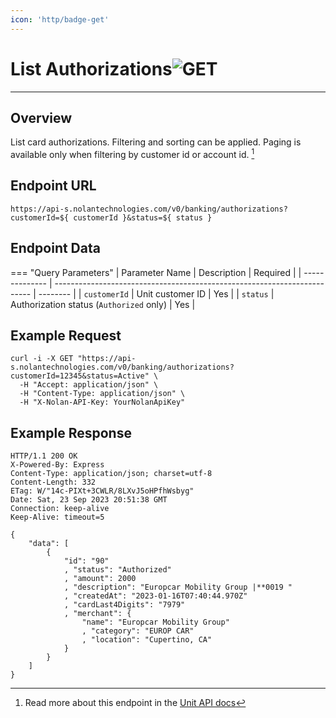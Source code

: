 ```yaml
---
icon: 'http/badge-get'
---
```


<h1 class=article-title>List Authorizations<img class="article-title-image" src="/assets/images/badge-get.svg" alt="GET"/></h1>

---

## Overview
List card authorizations. Filtering and sorting can be applied. Paging is available only when filtering by customer id or account id. [^ 1]

## Endpoint URL
`https://api-s.nolantechnologies.com/v0/banking/authorizations?customerId=${ customerId }&status=${ status }`

## Endpoint Data
=== "Query Parameters"
    | Parameter Name | Description                                                              | Required |
    | -------------- | ------------------------------------------------------------------------ | -------- |
    | `customerId`   | Unit customer ID                                                         | Yes      |
    | `status`       | Authorization status (`Authorized` only)                                 | Yes      |


## Example Request
```text
curl -i -X GET "https://api-s.nolantechnologies.com/v0/banking/authorizations?customerId=12345&status=Active" \
  -H "Accept: application/json" \
  -H "Content-Type: application/json" \
  -H "X-Nolan-API-Key: YourNolanApiKey" 
```

## Example Response
```text
HTTP/1.1 200 OK
X-Powered-By: Express
Content-Type: application/json; charset=utf-8
Content-Length: 332
ETag: W/"14c-PIXt+3CWLR/8LXvJ5oHPfhWsbyg"
Date: Sat, 23 Sep 2023 20:51:38 GMT
Connection: keep-alive
Keep-Alive: timeout=5

{
    "data": [
        {
            "id": "90"
            , "status": "Authorized"
            , "amount": 2000
            , "description": "Europcar Mobility Group |**0019 "
            , "createdAt": "2023-01-16T07:40:44.970Z"
            , "cardLast4Digits": "7979"
            , "merchant": {
                "name": "Europcar Mobility Group"
                , "category": "EUROP CAR"
                , "location": "Cupertino, CA"
            }
        }
    ]
}
```

[^ 1]: Read more about this endpoint in the <a target="_blank" rel="noopener noreferrer" href="https://docs.unit.co/cards-authorizations#list-authorizations">Unit API docs</a>